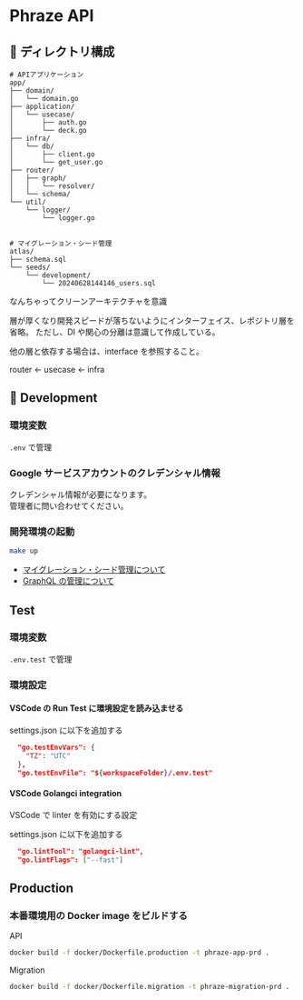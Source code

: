 # Phraze API

## 📂 ディレクトリ構成

```tree
# APIアプリケーション
app/
├── domain/
│   └── domain.go
├── application/
│   └── usecase/
│       ├── auth.go
│       └── deck.go
├── infra/
│   └── db/
│       ├── client.go
│       └── get_user.go
├── router/
│   ├── graph/
│   │   └── resolver/
│   └── schema/
└── util/
    └── logger/
        └── logger.go


# マイグレーション・シード管理
atlas/
├── schema.sql
└── seeds/
    └── development/
        └── 20240628144146_users.sql
```

なんちゃってクリーンアーキテクチャを意識

層が厚くなり開発スピードが落ちないようにインターフェイス、レポジトリ層を省略。
ただし、DI や関心の分離は意識して作成している。

他の層と依存する場合は、interface を参照すること。

router ← usecase ← infra

## 🔧 Development

### 環境変数

`.env` で管理

### Google サービスアカウントのクレデンシャル情報

クレデンシャル情報が必要になります。  
管理者に問い合わせてください。

### 開発環境の起動

```bash
make up
```

- [マイグレーション・シード管理について](./atlas/)
- [GraphQL の管理について](./app/infra/graph/)

## Test

### 環境変数

`.env.test` で管理

### 環境設定

#### VSCode の Run Test に環境設定を読み込ませる

settings.json に以下を追加する

```json
  "go.testEnvVars": {
    "TZ": "UTC"
  },
  "go.testEnvFile": "${workspaceFolder}/.env.test"
```

#### VSCode Golangci integration

VSCode で linter を有効にする設定

settings.json に以下を追加する

```json
  "go.lintTool": "golangci-lint",
  "go.lintFlags": ["--fast"]
```

## Production

### 本番環境用の Docker image をビルドする

API

```sh
docker build -f docker/Dockerfile.production -t phraze-app-prd .
```

Migration

```sh
docker build -f docker/Dockerfile.migration -t phraze-migration-prd .
```
